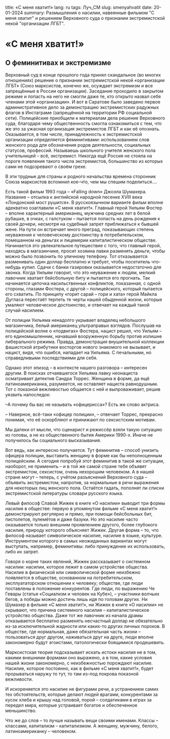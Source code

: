 title: «С меня хватит!»
lang: ru
tags: Луч_СМ
slug: smenyahvatit
date: 20-01-2024
summary: Размышления о насилии, навеянные фильмом "С меня хватит" и решением Верховного суда о признании экстремистской некой "организации ЛГБТ".

# «С меня хватит!»

## О феминитивах и экстремизме

Верховный суд в конце прошлого года принял скандальное (во многих отношениях) решение о признании экстремистской некой «организации ЛГБТ» (Союз марксистов, конечно же, осуждает экстремизм и все запрещённые в России организации). Заседание проходило в закрытом режиме и попасть на него не смогли даже те, кто открыто назвал себя членами этой «организации». И вот в Саратове было заведено первое административное дело за демонстрацию экстремистских радужных флагов в Инстаграме (запрещённой на территории РФ социальной сети). Полицейские приобщили к материалам дела решение Верховного суда, благодаря чему общественность смогла ознакомиться с тем, что же это за ужасная организация экстремистов ЛГБТ и как её опознать. Оказывается, в том числе, принадлежность к экстремистской организации определяется феминитивами: использованием слов женского рода для обозначения родов деятельности, социальных статусов, профессий. Называешь школьного учителя женского пола учительницей – всё, экстремист. Никогда ещё Россия не стояла на пороге появления такого числа экстремистов, большинство из которых сами не подозревают о своём грехе.

В эти трудные для страны и родного начальства времена сторонник Союза марксистов вспомнил кое-что, чем мы спешим поделиться….

Есть такой фильм 1993 года – «Falling down» Джоэла Шумахера. Название – отсылка к английской народной песенке XVIII века «Лондонский мост рушится». В русскоязычном варианте фильм вполне адекватно озаглавили «С меня хватит!». Главный герой Уильям Фостер – вполне характерный американец, мужчина средних лет в белой рубашке, в очках, с галстуком – пытается попасть на день рождения к своей дочери, несмотря на судебный запрет приближаться к бывшей жене. На пути он встречает много преград, показывающих степень неуважения к человеческому достоинству в потребительском, помешанном на деньгах и лицемерии капиталистическом обществе. Начинается это увлекательное путешествие с того, что главный герой, находясь в магазинчике, просит хозяина лавки разменять деньги, чтобы можно было позвонить по уличному телефону. Тот отказывается разменивать один доллар бесплатно и требует, чтобы посетитель что-нибудь купил. Сдачи с банки газировки оказывается недостаточно для звонка. Когда Уильям говорит, что это неуважение к людям, мелкий лавочник хватает бейсбольную биту и пытается его прогнать. Так начинается цепочка насильственных конфликтов, показанная, с одной стороны, глазами Фостера, с другой – полицейского, который пытается его схватить. По принципу «горит сарай – гори и хата» герой Майкла Дугласа перестаёт терпеть те черты нашей обыденной жизни, которые умаляют человеческое достоинство, и отвечает на каждый такой случай насилием.

От полиции Уильяма ненадолго укрывает владелец небольшого магазинчика, белый американец ультраправых взглядов. Послушав на полицейской волне о «подвигах» Фостера, нацист решил, что Уильям – его единомышленник, начавший вооруженную борьбу против излишне либерального режима. Правда, демонстрация внушительной коллекции фашистской атрибутики восторгов нового знакомого не вызывает, и нацист, видя, что ошибся, нападает на Уильяма. С печальными, но справедливыми последствиями для себя.

Однако этот эпизод – в контексте нашего разговора – интересен другим. В поисках отчаявшегося Уильяма лавку неонациста осматривает детектив Сандра Торрес. Женщина в форме, да ещё латиноамериканка, разумеется, не оставляет нациста равнодушным. Тот с показной вежливостью общается с ней и выпроваживает, решив уязвить напоследок:

–А почему бы вас не называть «офицерисса»? Есть же слово актриса.

– Наверное, всё-таки «офицер полиции», – отвечает Торрес, прекрасно понимая, что её оскорбляют и принижают по сексистским мотивам.

Мы далеки от мысли, что сценарист и режиссёр взяли такую ситуацию из головы, а не из общественного бытия Америки 1990-х. Иначе не получилось бы социального высказывания.

Вот ведь, как интересно получается. Тут феминитив – способ унизить офицера полиции, выставить женщину в форме как бы неполноценным полицейским. А сегодня попробуй этот феминитив в такой же ситуации, наоборот, не применить – и в той же самой стране тебя объявят экстремистом, сексистом, очень нехорошим человеком. А в нашей стране могут – теперь, с учётом разъяснений Верховного суда – объявить экстремистом, напротив, за нормальные в речи выражения для некоторых лиц женского пола. Остаётся гадать, пополнят ли списки экстремистской литературы словари русского языка.

Левый философ Славой Жижек в книге «О насилии» выводит три формы насилия в обществе: первую в упомянутом фильме «С меня хватит!» демонстрируют регулярно и прямо, при помощи бейсбольных бит, пистолетов, пулемётов и даже базуки. Но это насилие часто оказывается только внешним проявлением другого, более глубокого насилия, природу которого объясняет Жижек. Другая форма – то, что философ называет символическое насилие, насилие в языке, культуре. Инструментом которого в самых неожиданных вариантах могут выступать, например, феминитивы: либо принуждение их использовать, либо их запрет.

Говоря о корне таких явлений, Жижек рассказывает о системном насилии: насилии, которое лежит в самом устройстве общества. Насилие в физической или символической форме неизбежно появляется в обществе, основанном на потребительском, эксплуататорском отношении к человеку; обществе, где люди поставлены в положение конкурентов. Где люди, по выражению Че Гевары (статья «Социализм и человек на Кубе»), – участники волчьих бегов, а победы можно достичь лишь идя по головам других. Ни Шумахер в фильме «С меня хватит!», ни Жижек в книге «О насилии» не скрывают, что причина системного насилия – капиталистическое устройство общества. Даже тот же лавочник из начала драмы отказывается бесплатно разменять несчастный доллар не обязательно из-за исключительной жадности или каких-то других личных пороков. В обществе, где нормальная, даже обязательная часть жизни – пользоваться друг другом, наживаться друг на друге, люди вполне закономерно будут эгоистами, патологически боящимися продешевить.

Марксистская теория подсказывает искать истоки насилия не в том, какими внешними формами оно выражено, а в том, какие условия нашей жизни закономерно, с неизбежностью порождают насилие. Насилие, которое постоянно, как в фильме «С меня хватит!», будет прорываться наружу то тут, то там из-под покрова показной вежливости.

И искореняется это насилие не фигурами речи, а устранением самих тех обстоятельств, которые делают людей врагами, конкурентами за кусок хлеба и крышу над головой, порой – солдатиками в играх за передел мира, которые устраивает богатое и обеспеченное меньшинство.

Что же до слов – то лучше называть вещи своими именами. Классы – классами, капитализм – капитализмом. А женщину, мужчину, белого, латиноамериканку – человеком. 